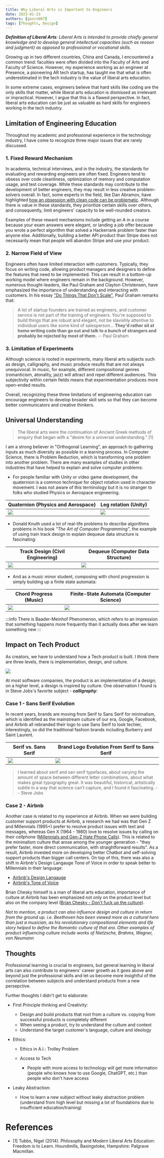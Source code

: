 ```yaml
---
title: Why Liberal Arts is Important to Engineers
date: 2023-01-23
authors: [gazcn007]
tags: [Thoughts, Design]
---
```


_**Definition of Liberal Arts**: Liberal Arts is intended to provide chiefly general knowledge and to develop general intellectual capacities (such as reason and judgment) as opposed to professional or vocational skills._

Growing up in two different countries, China and Canada, I encountered a common trend: faculties were often divided into the Faculty of Arts and Faculty of Science. However, my experience working as an engineer at Presence, a pioneering AR tech startup, has taught me that what is often underestimated in the tech industry is the value of liberal arts education.

In some extreme cases, engineers believe that hard skills like coding are the only skills that matter, while liberal arts education is dismissed as irrelevant or impractical. However, I argue that this is a flawed perspective. In fact, liberal arts education can be just as valuable as hard skills for engineers working in the tech industry.

## Limitation of Engineering Education

Throughout my academic and professional experience in the technology industry, I have come to recognize three major issues that are rarely discussed.

### 1. Fixed Reward Mechanism

In academia, technical interviews, and in the industry, the standards for evaluating and rewarding engineers are often fixed. Engineers tend to obsess over code cleanliness, optimization of memory and computation usage, and test coverage. While these standards may contribute to the development of better engineers, they may result in less creative problem-solvers overall. In fact, some experts in the field, like Dan Abramov, have highlighted [how an obsession with clean code can be problematic](https://overreacted.io/goodbye-clean-code/). Although there is value in these standards, they prioritize certain skills over others, and consequently, limit engineers' capacity to be well-rounded creators.

Examples of these reward mechanisms include getting an A in a course because your exam answers were elegant, or landing a job offer because you wrote a perfect algorithm that solved a Hackerrank problem faster than anyone else. Additionally, building a better API product than Stripe does not necessarily mean that people will abandon Stripe and use your product.

<!--truncate-->

### 2. Narrow Field of View

Engineers often have limited interaction with customers. Typically, they focus on writing code, allowing product managers and designers to define the features that need to be implemented. This can result in a bottom-up working model where engineers remain in the background. However, numerous thought-leaders, like Paul Graham and Clayton Christensen, have emphasized the importance of understanding and interacting with customers. In his essay ["Do Things That Don't Scale"](http://paulgraham.com/ds.html), Paul Graham remarks that:

> A lot of startup founders are trained as engineers, and customer service is not part of the training of engineers. You're supposed to build things that are robust and elegant, not be slavishly attentive to individual users like some kind of salesperson... **They'd rather sit at home writing code than go out and talk to a bunch of strangers and probably be rejected by most of them.** -- Paul Graham

### 3. Limitation of Experiments

Although science is rooted in experiments, many liberal arts subjects such as design, calligraphy, and music produce results that are not always unequivocal. In music, for example, different compositional genres (romanticism, atonality, jazz) will attract and repel different audiences. This subjectivity within certain fields means that experimentation produces more open-ended results.

Overall, recognizing these three limitations of engineering education can encourage engineers to develop broader skill sets so that they can become better communicators and creative thinkers.

## Universal Understanding

> The liberal arts were the continuation of Ancient Greek methods of enquiry that began with a "desire for a universal understanding." [1]

I am a strong believer in "Orthogonal Learning", an approach to gathering inputs as much diversity as possible in a learning process. In Computer Science, there is Problem Reduction, which is transforming one problem into another problem. There are many examples of studies in other industries that have helped to explain and solve computer problems:

- For people familiar with Unity or video game development, the quaternion is a common technique for object rotation used in character movement. I was not aware of this terminology but it is no stranger to folks who studied Physics or Aerospace engineering.

| Quaternion (Physics and Aerospace) | Leg rotation (Unity) |
| ---------------------------------- | -------------------- |
| ![](airplane.jpg)                  | ![](human.jpeg)      |

<!--truncate-->
- Donald Knuth used a lot of real-life problems to describe algorithms problems in his book _"The Art of Computer Programming"_, the example of using train track design to explain dequeue data structure is fascinating:

| Track Design (Civil Engineering) | Dequeue (Computer Data Structure) |
| -------------------------------- | --------------------------------- |
| ![](track.jpeg)                  | ![](dequeue.png)                  |

- And as a music minor student, composing with chord progression is simply building up a finite state automata:

| Chord Progress (Music)      | Finite-State Automata (Computer Science) |
| --------------------------- | ---------------------------------------- |
| ![](chord-progression.jpeg) | ![](finite-state-automata.png)           |

<!--truncate-->

:::info
There is Baader-Meinhof Phenomenon, which refers to an impression that something happens more frequently than it actually does after we learn something new
:::

## Impact on Tech Product

As creators, we have to understand how a Tech product is built. I think there are three levels, there is implementation, design, and culture.

![](sketch.png)

At most software companies, the product is an implementation of a design; on a higher level, a design is inspired by culture. One observation I found is in Steve Jobs's favorite subject - _**calligraphy**_:

### Case 1 - Sans Serif Evolution

In recent years, brands are moving from Serif to Sans Serif for minimalism, which is identified as the mainstream culture of our era, Google, Facebook, and Airbnb all rebranded their logo to use Sans Serif to look techier, interestingly, so did the traditional fashion brands including Burberry and Saint Laurent.

| Serif vs. Sans Serif         | Brand Logo Evolution From Serif to Sans Serif |
| ---------------------------- | --------------------------------------------- |
| ![](serif-vs-sans-serif.png) | ![](brands.png)                               |

> I learned about serif and san serif typefaces, about varying the amount of space between different letter combinations, about what makes great typography great. It was beautiful, historical, artistically subtle in a way that science can’t capture, and I found it fascinating. -- Steve Jobs

### Case 2 - Airbnb

Another case is related to my experience at Airbnb. When we were building customer support products at Airbnb, a research we had was that Gen Z and Millennials (1995+) prefer to resolve product issues with text and messages, whereas Gen X (1964 - 1980) love to resolve issues by calling on their cellphone ([Millennials and Gen-Z Hate Phone Calls](https://godeskless.com/blog/millennials-and-gen-z-companies-adapt/)). This is related to the minimalism culture that arose among the younger generation - "they prefer faster, more direct communication, with straightforward results". As a result, Airbnb invested more on developing better Chatbot and self-solving support products than bigger call centers. On top of this, there was also a shift in Airbnb's Design Langauge Tone of Voice in order to speak better to Millennials in their language:

- [Airbnb's Design Langauge](https://airbnb.design/building-a-visual-language/)
- [Airbnb's Tone of Voice](https://airbnb.design/content-strategy-at-airbnb/)

Brian Chesky himself is a man of liberal arts education, importance of culture at Airbnb has been emphasized not only on the product level but also on the company level ([Brian Chesky - Don't fuck up the culture](https://medium.com/@bchesky/dont-fuck-up-the-culture-597cde9ee9d4)).

_Not to mention, a product can also influence design and culture in return from the ground up. i.e. Beethoven has been viewed more as a cultural hero than just a musician, as his revolutionary compositional elements and life story helped to define the Romantic culture of that era. Other examples of product influencing culture include works of Nietzsche, Brahms, Wagner, von Neumann_

## Thoughts

Professional learning is crucial to engineers, but general learning in liberal arts can also contribute to engineers' career growth as it goes above and beyond just the professional skills and let us become more insightful of the correlation between subjects and understand products from a new persepctive.

Further thoughts I didn't get to elaborate:

- First Principle thinking and Creativity:

  - Design and build products that root from a culture vs. copying from successful products is completely different
  - When seeing a product, try to understand the culture and context
  - Understand the target customer's language, culture and ideology

- Ethics:

  - Ethics in A.I.: Trolley Problem
  - Access to Tech

    - People with more access to technology will get more information (people who knows how to use Google, ChatGPT, etc.) than people who don't have access

- Leaky Abstraction:
  - How to learn a new subject without leaky abstraction problem (understand from high level but missing a lot of foundations due to insufficient education/training)

# References

- [1] Tubbs, Nigel (2014). Philosophy and Modern Liberal Arts Education: Freedom is to Learn. Houndmills, Basingstoke, Hampshire: Palgrave Macmillan.

